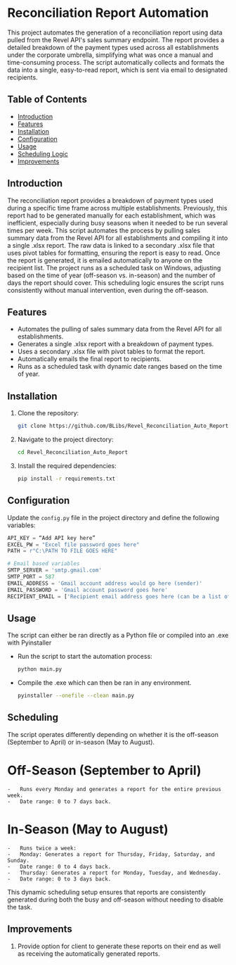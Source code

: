 # Reconciliation Report Automation

This project automates the generation of a reconciliation report using data pulled from the Revel API's sales summary endpoint. The report provides a detailed breakdown of the payment types used across all establishments under the corporate umbrella, simplifying what was once a manual and time-consuming process. The script automatically collects and formats the data into a single, easy-to-read report, which is sent via email to designated recipients.

## Table of Contents

- [Introduction](#introduction)
- [Features](#features)
- [Installation](#installation)
- [Configuration](#configuration)
- [Usage](#usage)
- [Scheduling Logic](#scheduling)
- [Improvements](#improvements)

## Introduction

The reconciliation report provides a breakdown of payment types used during a specific time frame across multiple establishments. Previously, this report had to be generated manually for each establishment, which was inefficient, especially during busy seasons when it needed to be run several times per week.
This script automates the process by pulling sales summary data from the Revel API for all establishments and compiling it into a single .xlsx report. The raw data is linked to a secondary .xlsx file that uses pivot tables for formatting, ensuring the report is easy to read. Once the report is generated, it is emailed automatically to anyone on the recipient list.
The project runs as a scheduled task on Windows, adjusting based on the time of year (off-season vs. in-season) and the number of days the report should cover. This scheduling logic ensures the script runs consistently without manual intervention, even during the off-season.

## Features

- Automates the pulling of sales summary data from the Revel API for all establishments.
- Generates a single .xlsx report with a breakdown of payment types.
- Uses a secondary .xlsx file with pivot tables to format the report.
- Automatically emails the final report to recipients.
- Runs as a scheduled task with dynamic date ranges based on the time of year.



## Installation

1. Clone the repository:
    ```sh
    git clone https://github.com/BLibs/Revel_Reconciliation_Auto_Report.git
    ```
2. Navigate to the project directory:
    ```sh
    cd Revel_Reconciliation_Auto_Report
    ```
3. Install the required dependencies:
    ```sh
    pip install -r requirements.txt
    ```

## Configuration

Update the `config.py` file in the project directory and define the following variables:

```python
API_KEY = “Add API key here”
EXCEL_PW = "Excel file password goes here"
PATH = r"C:\PATH TO FILE GOES HERE"

# Email based variables
SMTP_SERVER = 'smtp.gmail.com'
SMTP_PORT = 587
EMAIL_ADDRESS = 'Gmail account address would go here (sender)'
EMAIL_PASSWORD = 'Gmail account password goes here'
RECIPIENT_EMAIL = ['Recipient email address goes here (can be a list of multiple recipients)']
```

## Usage 

The script can either be ran directly as a Python file or compiled into an .exe with Pyinstaller
- Run the script to start the automation process:
    ```sh
    python main.py
    ```
- Compile the .exe which can then be ran in any environment.
    ```sh
    pyinstaller --onefile --clean main.py

## Scheduling

The script operates differently depending on whether it is the off-season (September to April) or in-season (May to August).
# Off-Season (September to April)
	-	Runs every Monday and generates a report for the entire previous week.
	-	Date range: 0 to 7 days back.
# In-Season (May to August)
	-	Runs twice a week:
	-	Monday: Generates a report for Thursday, Friday, Saturday, and Sunday.
	-	Date range: 0 to 4 days back.
	-	Thursday: Generates a report for Monday, Tuesday, and Wednesday.
	-	Date range: 0 to 3 days back.
This dynamic scheduling setup ensures that reports are consistently generated during both the busy and off-season without needing to disable the task.

## Improvements

1. Provide option for client to generate these reports on their end as well as receiving the automatically generated reports. 
